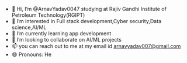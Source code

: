- 👋 Hi, I’m @ArnavYadav0047 studying at Rajiv Gandhi Institute of Petroleum Technology(RGIPT)
- 👀 I’m interested in Full stack development,Cyber security,Data science,AI/ML
- 🌱 I’m currently learning app development
- 💞️ I’m looking to collaborate on AI/ML projects
- 📫 you can reach out to me at my email id arnavyadav007@gmail.com
- 😄 Pronouns: He
  

<!---
ArnavYadav0047/ArnavYadav0047 is a ✨ special ✨ repository because its `README.md` (this file) appears on your GitHub profile.
You can click the Preview link to take a look at your changes.
--->
